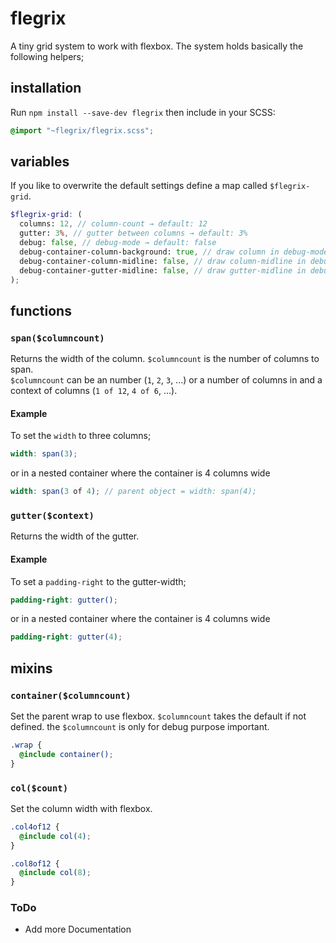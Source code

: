 # flegrix
A tiny grid system to work with flexbox.
The system holds basically the following helpers;

## installation
Run `npm install --save-dev flegrix` then include in your SCSS:

```SCSS
@import "~flegrix/flegrix.scss";
```


## variables
If you like to overwrite the default settings define a map called `$flegrix-grid`.

```SCSS
$flegrix-grid: (
  columns: 12, // column-count → default: 12
  gutter: 3%, // gutter between columns → default: 3%
  debug: false, // debug-mode → default: false
  debug-container-column-background: true, // draw column in debug-mode → default: true
  debug-container-column-midline: false, // draw column-midline in debug-mode → default: false
  debug-container-gutter-midline: false, // draw gutter-midline in debug-mode → default: false
);
```

## functions

### `span($columncount)`
Returns the width of the column. `$columncount` is the number of columns to span.  
`$columncount` can be an number (`1`, `2`, `3`, ...) or a number of columns in and a context of columns (`1 of 12`, `4 of 6`, ...).
#### Example
To set the `width` to three columns;
```SCSS
width: span(3);
```
or in a nested container where the container is 4 columns wide
```SCSS
width: span(3 of 4); // parent object = width: span(4);
```

### `gutter($context)`
Returns the width of the gutter.
#### Example
To set a `padding-right` to the gutter-width;
```SCSS
padding-right: gutter();
```
or in a nested container where the container is 4 columns wide
```SCSS
padding-right: gutter(4);
```

## mixins


### `container($columncount)`
Set the parent wrap to use flexbox. `$columncount` takes the default if not defined. the `$columncount` is only for debug purpose important.

```SCSS
.wrap {
  @include container();
}
```

### `col($count)`
Set the column width with flexbox.

```SCSS
.col4of12 {
  @include col(4);
}

.col8of12 {
  @include col(8);
}
```


### ToDo
* Add more Documentation
